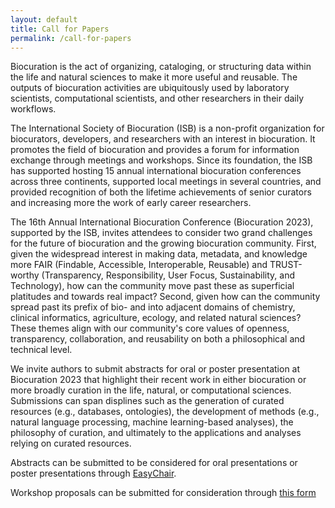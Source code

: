 ```yaml
---
layout: default
title: Call for Papers
permalink: /call-for-papers
---
```


Biocuration is the act of organizing, cataloging, or structuring data within the life and natural
sciences to make it more useful and reusable. The outputs of biocuration activities are ubiquitously
used by laboratory scientists, computational scientists, and other researchers in their daily workflows. 

The International Society of Biocuration (ISB) is a non-profit organization for biocurators, developers,
and researchers with an interest in biocuration. It promotes the field of biocuration and provides a forum
for information exchange through meetings and workshops. Since its foundation, the ISB has supported
hosting 15 annual international biocuration conferences across three continents, supported local meetings
in several countries, and provided recognition of both the lifetime achievements of senior curators and
increasing more the work of early career researchers.

The 16th Annual International Biocuration Conference (Biocuration 2023), supported by the ISB, invites
attendees to consider two grand challenges for the future of biocuration and the growing biocuration
community. First, given the widespread interest in making data, metadata, and knowledge more FAIR
(Findable, Accessible, Interoperable, Reusable) and TRUST-worthy (Transparency, Responsibility,
User Focus, Sustainability, and Technology), how can the community move past these as superficial
platitudes and towards real impact? Second, given how can the community spread past its prefix of
bio- and into adjacent domains of chemistry, clinical informatics, agriculture, ecology, and related
natural sciences? These themes align with our community's core values of openness, transparency,
collaboration, and reusability on both a philosophical and technical level.

We invite authors to submit abstracts for oral or poster presentation at Biocuration 2023 that highlight
their recent work in either biocuration or more broadly curation in the life, natural, or computational
sciences. Submissions can span displines such as the generation of curated resources (e.g., databases,
ontologies), the development of methods (e.g., natural language processing, machine learning-based
analyses), the philosophy of curation, and ultimately to the applications and analyses relying on
curated resources.


Abstracts can be submitted to be considered for oral presentations or poster presentations through
[EasyChair](https://easychair.org/conferences/?conf=biocuration2023).


Workshop proposals can be submitted for consideration through [this form](https://forms.gle/iYUu2RN25TgUMW7x9)
